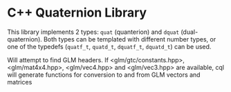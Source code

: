# C++ Quaternion Library

This library implements 2 types: `quat` (quanterion) and `dquat` (dual-quaternion). Both types can be templated with different number types, or one of the typedefs (`quatf_t`, `quatd_t`, `dquatf_t`, `dquatd_t`) can be used.

Will attempt to find GLM headers. If <glm/gtc/constants.hpp>, <glm/mat4x4.hpp>, <glm/vec4.hpp> and <glm/vec3.hpp> are available, cql will generate functions for conversion to and from GLM vectors and matrices
